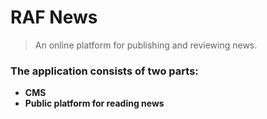 # RAF News 
> An online platform for publishing and reviewing news.
### The application consists of two parts: 
* **CMS**
* **Public platform for reading news**  
 
